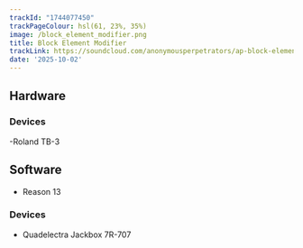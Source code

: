 ```yaml
---
trackId: "1744077450"
trackPageColour: hsl(61, 23%, 35%)
image: /block_element_modifier.png
title: Block Element Modifier
trackLink: https://soundcloud.com/anonymousperpetrators/ap-block-element-modifier-mastering
date: '2025-10-02'
---
```


## Hardware

### Devices

-Roland TB-3

## Software

- Reason 13

### Devices

- Quadelectra Jackbox 7R-707
